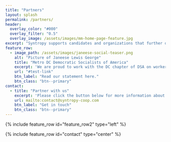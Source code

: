 ```yaml
---
title: "Partners"
layout: splash
permalink: /partners/
header:
  overlay_color: "#000"
  overlay_filter: "0.5"
  overlay_image: /assets/images/mm-home-page-feature.jpg
excerpt: "Syntropy supports candidates and organizations that further democracy in the workplace and in our government."
feature_row:
  - image_path: /assets/images/janeese-social-teaser.png
    alt: "Picture of Janeese Lewis George"
    title: "Metro DC Democratic Socialists of America"
    excerpt: 'We are proud to work with the DC chapter of DSA on worker's rights, ecological issues, and fighting for fair housing.'
    url: "#test-link"
    btn_label: "Read our statement here."
    btn_class: "btn--primary"
contact:
  - title: "Partner with us"
    excerpt: 'Please click the button below for more information about partnering with us.'
    url: mailto:contact@syntropy-coop.com
    btn_label: "Get in touch"
    btn_class: "btn--primary"
---
```

{% include feature_row id="feature_row2" type="left" %}

{% include feature_row id="contact" type="center" %}
